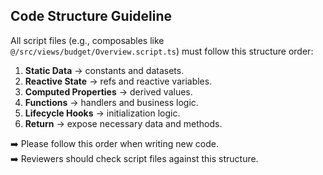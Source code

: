 ## Code Structure Guideline

All script files (e.g., composables like `@/src/views/budget/Overview.script.ts`) must follow this structure order:

1. **Static Data** → constants and datasets.  
2. **Reactive State** → refs and reactive variables.  
3. **Computed Properties** → derived values.  
4. **Functions** → handlers and business logic.  
5. **Lifecycle Hooks** → initialization logic.  
6. **Return** → expose necessary data and methods.  

➡️ Please follow this order when writing new code.  
➡️ Reviewers should check script files against this structure.

